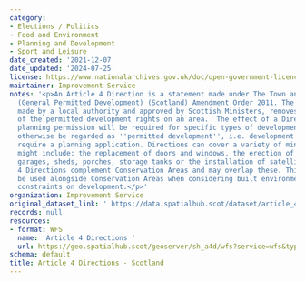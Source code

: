 ```yaml
---
category:
- Elections / Politics
- Food and Environment
- Planning and Development
- Sport and Leisure
date_created: '2021-12-07'
date_updated: '2024-07-25'
license: https://www.nationalarchives.gov.uk/doc/open-government-licence/version/3/
maintainer: Improvement Service
notes: '<p>An Article 4 Direction is a statement made under The Town and Country Planning
  (General Permitted Development) (Scotland) Amendment Order 2011. The Direction,
  made by a local authority and approved by Scottish Ministers, removes all or some
  of the permitted development rights on an area.  The effect of a Direction is that
  planning permission will be required for specific types of development which would
  otherwise be regarded as ''permitted development'', i.e. development that does not
  require a planning application. Directions can cover a variety of minor works and
  might include: the replacement of doors and windows, the erection of gates, fences,
  garages, sheds, porches, storage tanks or the installation of satellite antennae.  Article
  4 Directions complement Conservation Areas and may overlap these. This dataset should
  be used alongside Conservation Areas when considering built environment heritage
  constraints on development.</p>'
organization: Improvement Service
original_dataset_link: ' https://data.spatialhub.scot/dataset/article_4_directions-is'
records: null
resources:
- format: WFS
  name: 'Article 4 Directions '
  url: https://geo.spatialhub.scot/geoserver/sh_a4d/wfs?service=wfs&typeName=sh_a4d:pub_a4d
schema: default
title: Article 4 Directions - Scotland
---
```

